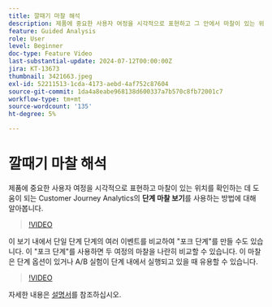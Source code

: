 ```yaml
---
title: 깔때기 마찰 해석
description: 제품에 중요한 사용자 여정을 시각적으로 표현하고 그 안에서 마찰이 있는 위치를 확인하는 데 도움이 되는 Customer Journey Analytics에서 단계 마찰 보기를 사용하는 방법에 대해 알아봅니다.
feature: Guided Analysis
role: User
level: Beginner
doc-type: Feature Video
last-substantial-update: 2024-07-12T00:00:00Z
jira: KT-13673
thumbnail: 3421663.jpeg
exl-id: 52211513-1cda-4173-aebd-4af752c87604
source-git-commit: 1da4a8eabe968138d600337a7b570c8fb72001c7
workflow-type: tm+mt
source-wordcount: '135'
ht-degree: 5%

---
```


# 깔때기 마찰 해석

제품에 중요한 사용자 여정을 시각적으로 표현하고 마찰이 있는 위치를 확인하는 데 도움이 되는 Customer Journey Analytics의 **단계 마찰 보기**&#x200B;를 사용하는 방법에 대해 알아봅니다.

>[!VIDEO](https://video.tv.adobe.com/v/3421663/?learn=on)

이 보기 내에서 단일 단계 단계의 여러 이벤트를 비교하여 &quot;포크 단계&quot;를 만들 수도 있습니다. 이 &quot;포크 단계&quot;를 사용하면 두 여정의 마찰을 나란히 비교할 수 있습니다. 이 마찰은 단계 옵션이 있거나 A/B 실험이 단계 내에서 실행되고 있을 때 유용할 수 있습니다.

>[!VIDEO](https://video.tv.adobe.com/v/3431113/?learn=on)

자세한 내용은 [설명서](https://experienceleague.adobe.com/ko/docs/analytics-platform/using/guided-analysis/funnel/friction)를 참조하십시오.
